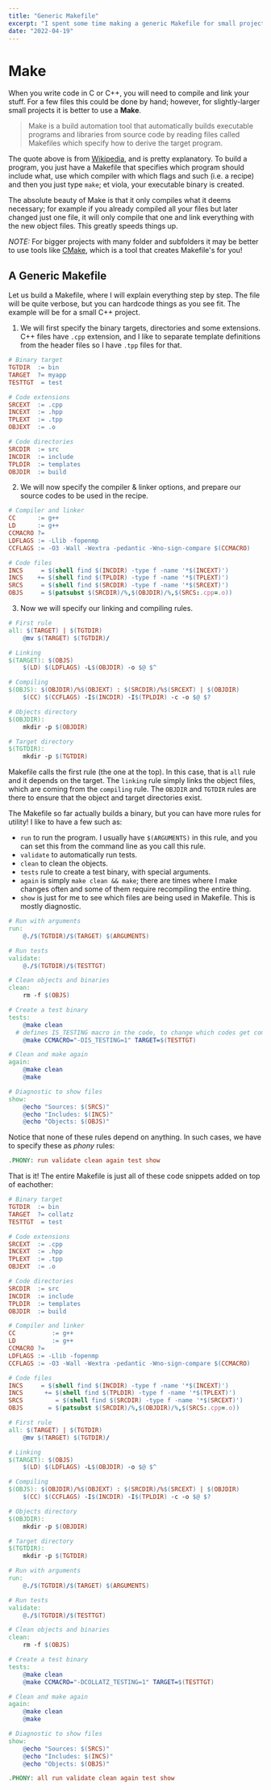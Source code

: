 ```yaml
---
title: "Generic Makefile"
excerpt: "I spent some time making a generic Makefile for small projects"
date: "2022-04-19"
---
```


# Make

When you write code in C or C++, you will need to compile and link your stuff. For a few files this could be done by hand; however, for slightly-larger small projects it is better to use a **Make**.

> Make is a build automation tool that automatically builds executable programs and libraries from source code by reading files called Makefiles which specify how to derive the target program.

The quote above is from [Wikipedia](<https://en.wikipedia.org/wiki/Make_(software)>), and is pretty explanatory. To build a program, you just have a Makefile that specifies which program should include what, use which compiler with which flags and such (i.e. a recipe) and then you just type `make`; et viola, your executable binary is created.

The absolute beauty of Make is that it only compiles what it deems necessary; for example if you already compiled all your files but later changed just one file, it will only compile that one and link everything with the new object files. This greatly speeds things up.

_NOTE:_ For bigger projects with many folder and subfolders it may be better to use tools like [CMake](https://cmake.org/), which is a tool that creates Makefile's for you!

## A Generic Makefile

Let us build a Makefile, where I will explain everything step by step. The file will be quite verbose, but you can hardcode things as you see fit. The example will be for a small C++ project.

1. We will first specify the binary targets, directories and some extensions. C++ files have `.cpp` extension, and I like to separate template definitions from the header files so I have `.tpp` files for that.

```makefile
# Binary target
TGTDIR  := bin
TARGET  ?= myapp
TESTTGT  = test

# Code extensions
SRCEXT	:= .cpp
INCEXT	:= .hpp
TPLEXT	:= .tpp
OBJEXT	:= .o

# Code directories
SRCDIR	:= src
INCDIR	:= include
TPLDIR  := templates
OBJDIR	:= build
```

2. We will now specify the compiler & linker options, and prepare our source codes to be used in the recipe.

```makefile
# Compiler and linker
CC      := g++
LD      := g++
CCMACRO ?=
LDFLAGS	:= -Llib -fopenmp
CCFLAGS	:= -O3 -Wall -Wextra -pedantic -Wno-sign-compare $(CCMACRO)

# Code files
INCS     = $(shell find $(INCDIR) -type f -name '*$(INCEXT)')
INCS    += $(shell find $(TPLDIR) -type f -name '*$(TPLEXT)')
SRCS     = $(shell find $(SRCDIR) -type f -name '*$(SRCEXT)')
OBJS     = $(patsubst $(SRCDIR)/%,$(OBJDIR)/%,$(SRCS:.cpp=.o))
```

3. Now we will specify our linking and compiling rules.

```makefile
# First rule
all: $(TARGET) | $(TGTDIR)
	@mv $(TARGET) $(TGTDIR)/

# Linking
$(TARGET): $(OBJS)
	$(LD) $(LDFLAGS) -L$(OBJDIR) -o $@ $^

# Compiling
$(OBJS): $(OBJDIR)/%$(OBJEXT) : $(SRCDIR)/%$(SRCEXT) | $(OBJDIR)
	$(CC) $(CCFLAGS) -I$(INCDIR) -I$(TPLDIR) -c -o $@ $?

# Objects directory
$(OBJDIR):
	mkdir -p $(OBJDIR)

# Target directory
$(TGTDIR):
	mkdir -p $(TGTDIR)
```

Makefile calls the first rule (the one at the top). In this case, that is `all` rule and it depends on the target. The `linking` rule simply links the object files, which are coming from the `compiling` rule. The `OBJDIR` and `TGTDIR` rules are there to ensure that the object and target directories exist.

The Makefile so far actually builds a binary, but you can have more rules for utility! I like to have a few such as:

- `run` to run the program. I usually have `$(ARGUMENTS)` in this rule, and you can set this from the command line as you call this rule.
- `validate` to automatically run tests.
- `clean` to clean the objects.
- `tests` rule to create a test binary, with special arguments.
- `again` is simply `make clean && make`; there are times where I make changes often and some of them require recompiling the entire thing.
- `show` is just for me to see which files are being used in Makefile. This is mostly diagnostic.

```makefile
# Run with arguments
run:
	@./$(TGTDIR)/$(TARGET) $(ARGUMENTS)

# Run tests
validate:
	@./$(TGTDIR)/$(TESTTGT)

# Clean objects and binaries
clean:
	rm -f $(OBJS)

# Create a test binary
tests:
	@make clean
  # defines IS_TESTING macro in the code, to change which codes get compiled
	@make CCMACRO="-DIS_TESTING=1" TARGET=$(TESTTGT)

# Clean and make again
again:
	@make clean
	@make

# Diagnostic to show files
show:
	@echo "Sources: $(SRCS)"
	@echo "Includes: $(INCS)"
	@echo "Objects: $(OBJS)"
```

Notice that none of these rules depend on anything. In such cases, we have to specify these as _phony_ rules:

```makefile
.PHONY: run validate clean again test show
```

That is it! The entire Makefile is just all of these code snippets added on top of eachother:

```makefile
# Binary target
TGTDIR  := bin
TARGET  ?= collatz
TESTTGT  = test

# Code extensions
SRCEXT	:= .cpp
INCEXT	:= .hpp
TPLEXT	:= .tpp
OBJEXT	:= .o

# Code directories
SRCDIR	:= src
INCDIR	:= include
TPLDIR  := templates
OBJDIR	:= build

# Compiler and linker
CC			:= g++
LD			:= g++
CCMACRO ?=
LDFLAGS	:= -Llib -fopenmp
CCFLAGS	:= -O3 -Wall -Wextra -pedantic -Wno-sign-compare $(CCMACRO)

# Code files
INCS     = $(shell find $(INCDIR) -type f -name '*$(INCEXT)')
INCS 	  += $(shell find $(TPLDIR) -type f -name '*$(TPLEXT)')
SRCS		 = $(shell find $(SRCDIR) -type f -name '*$(SRCEXT)')
OBJS	   = $(patsubst $(SRCDIR)/%,$(OBJDIR)/%,$(SRCS:.cpp=.o))

# First rule
all: $(TARGET) | $(TGTDIR)
	@mv $(TARGET) $(TGTDIR)/

# Linking
$(TARGET): $(OBJS)
	$(LD) $(LDFLAGS) -L$(OBJDIR) -o $@ $^

# Compiling
$(OBJS): $(OBJDIR)/%$(OBJEXT) : $(SRCDIR)/%$(SRCEXT) | $(OBJDIR)
	$(CC) $(CCFLAGS) -I$(INCDIR) -I$(TPLDIR) -c -o $@ $?

# Objects directory
$(OBJDIR):
	mkdir -p $(OBJDIR)

# Target directory
$(TGTDIR):
	mkdir -p $(TGTDIR)

# Run with arguments
run:
	@./$(TGTDIR)/$(TARGET) $(ARGUMENTS)

# Run tests
validate:
	@./$(TGTDIR)/$(TESTTGT)

# Clean objects and binaries
clean:
	rm -f $(OBJS)

# Create a test binary
tests:
	@make clean
	@make CCMACRO="-DCOLLATZ_TESTING=1" TARGET=$(TESTTGT)

# Clean and make again
again:
	@make clean
	@make

# Diagnostic to show files
show:
	@echo "Sources: $(SRCS)"
	@echo "Includes: $(INCS)"
	@echo "Objects: $(OBJS)"

.PHONY: all run validate clean again test show
```
